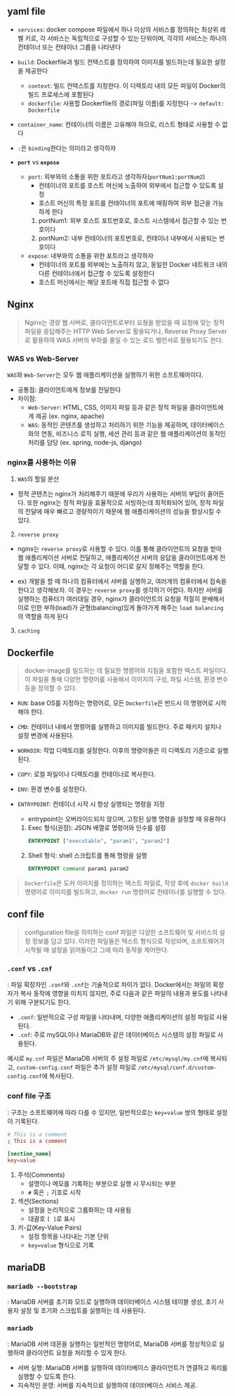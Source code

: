 ## yaml file
- `services`: docker compose 파일에서 하나 이상의 서비스를 정의하는 최상위 레벨 키로, 각 서비스는 독립적으로 구성할 수 있는 단위이며, 각각의 서비스는 하나의 컨테이너 또는 컨테이너 그룹을 나타낸다

- `build`: Dockerfile과 빌드 컨텍스트를 정의하여 이미지를 빌드하는데 필요한 설정을 제공한다
    - `context`: 빌드 컨텍스트를 지정한다. 이 디렉토리 내의 모든 파일이 Docker의 빌드 프로세스에 포함된다
    - `dockerfile`: 사용할 Dockerfile의 경로(파일 이름)를 지정한다 -> `default: Dockerfile`

- `container_name`: 컨테이너의 이름은 고유해야 하므로, 리스트 형태로 사용할 수 없다

- `:`은 `binding`한다는 의미라고 생각하자

- **`port`** vs **`expose`**
    - `port`: 외부와의 소통을 위한 포트라고 생각하자(`portNum1:portNum2`)
        - 컨테이너의 포트를 호스트 머신에 노출하여 외부에서 접근할 수 있도록 설정
        - 호스트 머신의 특정 포트를 컨테이너의 포트에 매핑하여 외부 접근을 가능하게 한다
        1. portNum1: 외부 호스트 포트번호로, 호스트 시스템에서 접근할 수 있는 번호이다
        2. portNum2: 내부 컨테이너의 포트번호로, 컨테이너 내부에서 사용되는 번호이다
    - `expose`: 내부와의 소통을 위한 포트라고 생각하자
        - 컨테이너의 포트를 외부에는 노출하지 않고, 동일한 Docker 네트워크 내의 다른 컨테이너에서 접근할 수 있도록 설정한다
        - 호스트 머신에서는 해당 포트에 직접 접근할 수 없다



## Nginx

> Nginx는 경량 웹 서버로, 클라이언트로부터 요쳥을 받았을 때 요청에 맞는 정적 파일을 응답해주는 HTTP Web Server로 활용되거나, Reverse Proxy Server로 활용하여 WAS 서버의 부하를 줄일 수 있는 로드 밸런서로 활용되기도 한다.

### WAS vs Web-Server
`WAS`와 `Web-Server`는 모두 웹 애플리케이션을 실행하기 위한 소프트웨어이다.
- 공통점: 클라이언트에게 정보를 전달한다
- 차이점:
    - `Web-Server`: HTML, CSS, 이미지 파일 등과 같은 정적 파일을 클라이언트에게 제공 (ex. nginx, apache)
    - `WAS`: 동적인 콘텐츠를 생성하고 처리하기 위한 기능을 제공하며, 데이터베이스와의 연동, 비즈니스 로직 실행, 세션 관리 등과 같은 웹 애플리케이션의 동적인 처리를 담당 (ex. spring, node-js, django)

### nginx를 사용하는 이유
1. `WAS`의 할일 분산

- 정적 콘텐츠는 nginx가 처리해주기 때문에 우리가 사용하는 서버의 부담이 줄어든다. 또한 nginx는 정적 파일을 효율적으로 서빙하는데 최적화되어 있어, 정적 파일의 전달에 매우 빠르고 경량적이기 때문에 웹 애플리케이션의 성능을 향상시킬 수 있다.

2. `reverse proxy`

- nginx는 `reverse proxy`로 사용할 수 있다. 이를 통해 클라이언트의 요청을 받아 웹 애플리케이션 서버로 전달하고, 애플리케이션 서버의 응답을 클라이언트에게 전달할 수 있다. 이때, nginx는 각 요청이 어디로 갈지 정해주는 역할을 한다.

- ex) 개발을 할 때 하나의 컴퓨터에서 서버를 실행하고, 여러개의 컴퓨터에서 접속을 한다고 생각해보자. 이 경우는 `reverse proxy`를 생각하기 어렵다. 하지만 서버를 실행하는 컴퓨터가 여러대일 경우, nginx가 클라이언트의 요청을 적절히 분배해서 이로 인한 부하(load)가 균형(balancing)있게 돌아가게 해주는 `load balancing`의 역할을 하게 된다

3. `caching`



## Dockerfile

> docker-image를 빌드하는 데 필요한 명령어와 지침을 포함한 텍스트 파일이다. 이 파일을 통해 다양한 명령어를 사용해서 이미지의 구성, 파일 시스템, 환경 변수 등을 정의할 수 있다.

- `RUN`: base OS를 지정하는 명령어로, 모든 `Dockerfile`은 반드시 이 명령어로 시작해야 한다.

- `CMD`: 컨테이너 내에서 명령어를 실행하고 이미지를 빌드한다. 주로 패키지 설치나 설정 변경에 사용된다.

- `WORKDIR`: 작업 디렉토리를 설정한다. 이후의 명령어들은 이 디렉토리 기준으로 실행된다.

- `COPY`: 로컬 파일이나 디렉토리를 컨테이너로 복사한다.

- `ENV`: 환경 변수를 설정한다.

- `ENTRYPOINT`: 컨테이너 시작 시 항상 실행되는 명령을 지정
    - entrypoint는 오버라이드되지 않으며, 고정된 실행 명령을 설정할 때 유용하다
    1. Exec 형식(권장): JSON 배열로 명령어와 인수를 설정
        ```Dockerfile
        ENTRYPOINT ["executable", "param1", "param2"]
        ```
    2. Shell 형식: shell 스크립트를 통해 명령을 실행
        ```Dockerfile
        ENTRYPOINT command param1 param2
        ```

> `Dockerfile`은 도커 이미지를 정의하는 텍스트 파일로, 작성 후에 `docker build` 명령어로 이미지를 빌드하고, `docker run` 명령어로 컨테이너를 실행할 수 있다.


## conf file

> configuration file을 의미하는 conf 파일은 다양한 소프트웨어 및 서비스의 설정 정보를 담고 있다. 이러한 파일들은 텍스트 형식으로 작성되며, 소프트웨어가 시작될 때 설정을 읽어들이고 그에 따라 동작을 제어한다.

### `.conf` vs `.cnf`
: 파일 확장자인 `.conf`와 `.cnf`는 기술적으로 차이가 없다. Docker에서는 파일의 확장자가 복사 동작에 영향을 미치지 않지만, 주로 다음과 같은 파일의 내용과 용도를 나타내기 위해 구분되기도 한다.

- `.conf`: 일반적으로 구성 파일을 나타내며, 다양한 애플리케이션의 설정 파일로 사용된다.
- `.cnf`: 주로 mySQL이나 MariaDB와 같은 데이터베이스 시스템의 설정 파일로 사용된다.

예시로 `my.cnf` 파일은 MariaDB 서버의 주 설정 파일로 `/etc/mysql/my.cnf`에 복사되고, `custom-config.conf` 파일은 추가 설정 파일로 `/etc/mysql/conf.d/custom-config.conf`에 복사된다.

### conf file 구조
: 구조는 소프트웨어에 따라 다를 수 있지만, 일반적으로는 `key=value` 쌍의 형태로 설정이 기록된다.

```conf
# This is a comment
; This is a comment

[section_name]
key=value
```
1. 주석(Comments)
    - 설명이나 메모를 기록하는 부분으로 실행 시 무시되는 부분
    - `#` 혹은 `;` 기호로 시작
2. 섹션(Sections)
    - 설정을 논리적으로 그룹화하는 데 사용됨
    - 대괄호 `[ ]`로 표시
3. 키-값(Key-Value Pairs)
    - 설정 항목을 나타내는 기본 단위
    - `key=value` 형식으로 기록



## mariaDB

### `mariadb --bootstrap`
: MariaDB 서버를 초기화 모드로 실행하여 데이터베이스 시스템 테이블 생성, 초기 사용자 설정 및 초기화 스크립트를 실행하는 데 사용된다.

### `mariadb`
: MariaDB 서버 데몬을 실행하는 일반적인 명령어로, MariaDB 서버를 정상적으로 실행하여 클라이언트 요청을 처리할 수 있게 한다.
- 서버 실행: MariaDB 서버를 실행하여 데이터베이스 클라이언트가 연결하고 쿼리를 실행할 수 있도록 한다.
- 지속적인 운영: 서버를 지속적으로 실행하여 데이터베이스 서비스 제공.
